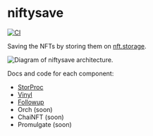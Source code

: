 # niftysave

[![CI](https://github.com/nftstorage/niftysave/actions/workflows/main.yml/badge.svg)](https://github.com/nftstorage/niftysave/actions/workflows/main.yml)

Saving the NFTs by storing them on [nft.storage](https://nft.storage).

<img src="https://raw.githubusercontent.com/nftstorage/niftysave/main/diagram.png" alt="Diagram of niftysave architecture." />

Docs and code for each component:

* [StorProc](https://github.com/nftstorage/niftysave/tree/main/packages/storproc)
* [Vinyl](https://github.com/nftstorage/niftysave/tree/main/packages/vinyl)
* [Followup](https://github.com/nftstorage/niftysave/tree/main/packages/followup)
* Orch (soon)
* ChaiNFT (soon)
* Promulgate (soon)
